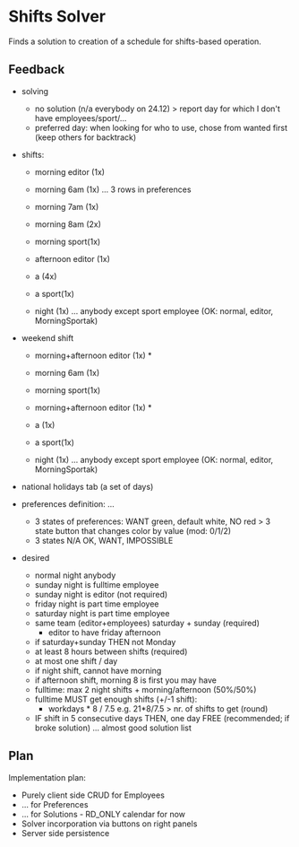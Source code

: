# Shifts Solver
Finds a solution to creation of a schedule for shifts-based operation.

## Feedback

* solving
   * no solution (n/a everybody on 24.12) > report day for which I don't have employees/sport/...
   * preferred day: when looking for who to use, chose from wanted first (keep others for backtrack)

* shifts:
   * morning editor (1x)
   * morning 6am (1x) ... 3 rows in preferences
   * morning 7am (1x)
   * morning 8am (2x)
   * morning sport(1x)

   * afternoon editor (1x)
   * a (4x)
   * a sport(1x)

   * night (1x) ... anybody except sport employee (OK: normal, editor, MorningSportak)

 * weekend shift
   * morning+afternoon editor (1x) *
   * morning 6am (1x)
   * morning sport(1x)

   * morning+afternoon editor (1x) *
   * a (1x)
   * a sport(1x)

   * night (1x) ... anybody except sport employee (OK: normal, editor, MorningSportak)

* national holidays tab (a set of days)
* preferences definition: ...
   * 3 states of preferences: WANT green, default white, NO red > 3 state
     button that changes color by value (mod: 0/1/2)
   * 3 states N/A OK, WANT, IMPOSSIBLE

* desired
   * normal night anybody
   * sunday night is fulltime employee
   * sunday night is editor (not required)
   * friday night is part time employee
   * saturday night is part time employee
   * same team (editor+employees) saturday + sunday (required)
      * editor to have friday afternoon  
   * if saturday+sunday THEN not Monday
   * at least 8 hours between shifts (required)
   * at most one shift / day
   * if night shift, cannot have morning
   * if afternoon shift, morning 8 is first you may have
   * fulltime: max 2 night shifts + morning/afternoon (50%/50%)
   * fulltime MUST get enough shifts (+/-1 shift):
      * workdays * 8 / 7.5 e.g. 21*8/7.5 > nr. of shifts to get (round)
   * IF shift in 5 consecutive days THEN, one day FREE (recommended; if broke solution) ... almost good solution list

## Plan
Implementation plan:

* Purely client side CRUD for Employees
* ... for Preferences
* ... for Solutions - RD_ONLY calendar for now
* Solver incorporation via buttons on right panels
* Server side persistence
